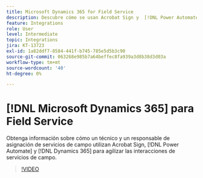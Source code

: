 ```yaml
---
title: Microsoft Dynamics 365 for Field Service
description: Descubre cómo se usan Acrobat Sign y  [!DNL Power Automate], and [!DNL Microsoft Dynamics 365] for Field Service para agilizar las interacciones in situ de los clientes
feature: Integrations
role: User
level: Intermediate
topic: Integrations
jira: KT-13723
exl-id: 1a82ddf7-8584-441f-b745-785e5d5b3c90
source-git-commit: 063268e985b7a64beffec8fa939a3d8b38d3d03a
workflow-type: tm+mt
source-wordcount: '40'
ht-degree: 0%

---
```


# [!DNL Microsoft Dynamics 365] para Field Service

Obtenga información sobre cómo un técnico y un responsable de asignación de servicios de campo utilizan Acrobat Sign, [!DNL Power Automate] y [!DNL Dynamics 365] para agilizar las interacciones de servicios de campo.

>[!VIDEO](https://video.tv.adobe.com/v/3447301?quality=12&learn=on&hidetitle=true&captions=spa)
